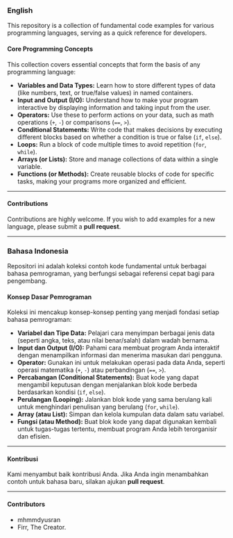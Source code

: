 ### English

This repository is a collection of fundamental code examples for various programming languages, serving as a quick reference for developers.

#### **Core Programming Concepts**

This collection covers essential concepts that form the basis of any programming language:

- **Variables and Data Types:** Learn how to store different types of data (like numbers, text, or true/false values) in named containers.
- **Input and Output (I/O):** Understand how to make your program interactive by displaying information and taking input from the user.
- **Operators:** Use these to perform actions on your data, such as math operations (`+`, `-`) or comparisons (`==`, `>`).
- **Conditional Statements:** Write code that makes decisions by executing different blocks based on whether a condition is true or false (`if`, `else`).
- **Loops:** Run a block of code multiple times to avoid repetition (`for`, `while`).
- **Arrays (or Lists):** Store and manage collections of data within a single variable.
- **Functions (or Methods):** Create reusable blocks of code for specific tasks, making your programs more organized and efficient.

---

#### **Contributions**

Contributions are highly welcome. If you wish to add examples for a new language, please submit a **pull request**.

---

### Bahasa Indonesia

Repositori ini adalah koleksi contoh kode fundamental untuk berbagai bahasa pemrograman, yang berfungsi sebagai referensi cepat bagi para pengembang.

#### **Konsep Dasar Pemrograman**

Koleksi ini mencakup konsep-konsep penting yang menjadi fondasi setiap bahasa pemrograman:

- **Variabel dan Tipe Data:** Pelajari cara menyimpan berbagai jenis data (seperti angka, teks, atau nilai benar/salah) dalam wadah bernama.
- **Input dan Output (I/O):** Pahami cara membuat program Anda interaktif dengan menampilkan informasi dan menerima masukan dari pengguna.
- **Operator:** Gunakan ini untuk melakukan operasi pada data Anda, seperti operasi matematika (`+`, `-`) atau perbandingan (`==`, `>`).
- **Percabangan (Conditional Statements):** Buat kode yang dapat mengambil keputusan dengan menjalankan blok kode berbeda berdasarkan kondisi (`if`, `else`).
- **Perulangan (Looping):** Jalankan blok kode yang sama berulang kali untuk menghindari penulisan yang berulang (`for`, `while`).
- **Array (atau List):** Simpan dan kelola kumpulan data dalam satu variabel.
- **Fungsi (atau Method):** Buat blok kode yang dapat digunakan kembali untuk tugas-tugas tertentu, membuat program Anda lebih terorganisir dan efisien.

---

#### **Kontribusi**

Kami menyambut baik kontribusi Anda. Jika Anda ingin menambahkan contoh untuk bahasa baru, silakan ajukan **pull request**.

---

#### **Contributors**

- mhmmdyusran
- Firr, The Creator.
